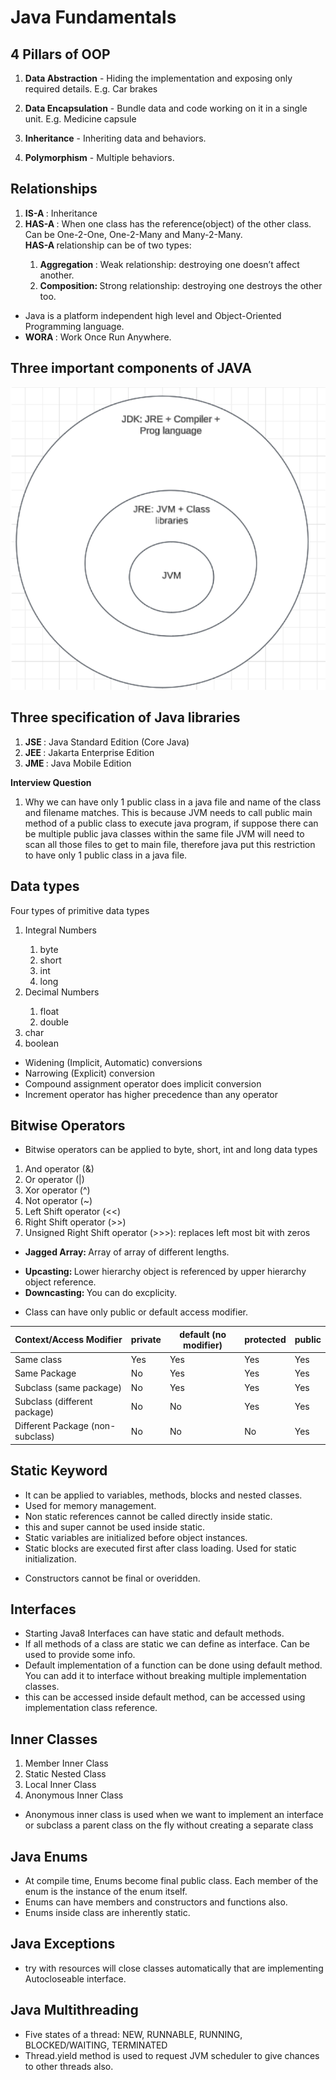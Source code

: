 # Java Fundamentals

## 4 Pillars of OOP

1. **Data Abstraction** - Hiding the implementation and exposing only required details.
E.g. Car brakes

2. **Data Encapsulation** - Bundle data and code working on it in a single unit.
E.g. Medicine capsule

3. **Inheritance** - Inheriting data and behaviors.

4. **Polymorphism** - Multiple behaviors.


## Relationships
<ol>
<li> <strong> IS-A </strong>: Inheritance </li>
<li> <strong> HAS-A </strong>: When one class has the reference(object) of the other class. Can be One-2-One, One-2-Many and Many-2-Many. </li>
<strong> HAS-A </strong> relationship can be of two types: 
<ol>
<li> <strong>Aggregation </strong>: Weak relationship: destroying one doesn’t affect another. </li>
<li> <strong>Composition: </strong> Strong relationship: destroying one destroys the other too. </li>
</ol>
</ol>

<ul>
<li> Java is a platform independent high level and Object-Oriented Programming language. </li>
<li> <strong> WORA </strong> : Work Once Run Anywhere. </li>
</ul>

## Three important components of JAVA
![java-components](https://github.com/ramesh4579/Java-Concepts/blob/main/temp1.png)

## Three specification of Java libraries
<ol>
<li> <strong> JSE </strong>: Java Standard Edition (Core Java)</li>
<li> <strong> JEE </strong>: Jakarta Enterprise Edition</li>
<li> <strong> JME </strong>: Java Mobile Edition</li>
</ol>

**Interview Question**
1. Why we can have only 1 public class in a java file and name of the class and filename matches.
This is because JVM needs to call public main method of a public class to execute java program, if suppose there can be
multiple public java classes within the same file JVM will need to scan all those files to get to main file, therefore java put
this restriction to have only 1 public class in a java file.

## Data types
Four types of primitive data types
<ol>
<li> Integral Numbers</li>
<ol>
<li>byte</li>
<li>short</li>
<li>int</li>
<li>long</li>
</ol>
<li> Decimal Numbers</li>
<ol>
<li> float </li>
<li> double </li>
</ol>
<li> char </li>
<li> boolean </li>
</ol>

<ul>
<li> Widening (Implicit, Automatic) conversions </li>
<li> Narrowing (Explicit) conversion </li>
<li> Compound assignment operator does implicit conversion </li>
<li> Increment operator has higher precedence than any operator</li>
</ul>

## Bitwise Operators
<ul>
<li> Bitwise operators can be applied to byte, short, int and long data types </li>
</ul>

<ol>
<li> And operator (&) </li>
<li> Or operator (|) </li>
<li> Xor operator (^) </li>
<li> Not operator (~) </li>
<li> Left Shift operator (<<) </li>
<li> Right Shift operator (>>) </li>
<li> Unsigned Right Shift operator (>>>): replaces left most bit with zeros </li>
</ol>

<ul>
<li> <strong> Jagged Array:  </strong>  Array of array of different lengths.</li>
</ul>

<ul>
<li> <strong> Upcasting:  </strong>  Lower hierarchy object is referenced by upper hierarchy object reference.</li>
  <li> <strong> Downcasting:  </strong>  You can do excplicity.</li>
</ul>

<ul>
<li> Class can have only public or default access modifier.</li>
</ul>

| Context/Access Modifier | private | default (no modifier) | protected | public |
| --- | --- | --- | --- | ---| 
| Same class | Yes | Yes | Yes | Yes |
| Same Package | No | Yes | Yes | Yes |
| Subclass (same package) | No | Yes | Yes | Yes |
| Subclass (different package) | No | No | Yes | Yes |
| Different Package (non-subclass) | No | No | No | Yes |

## Static Keyword

<ul>
<li> It can be applied to variables, methods, blocks and nested classes. </li>
<li> Used for memory management. </li>
<li> Non static references cannot be called directly inside static. </li>
<li> this and super cannot be used inside static. </li>
<li> Static variables are initialized before object instances. </li>
<li> Static blocks are executed first after class loading. Used for static initialization. </li>
</ul>

<ul>
<li> Constructors cannot be final or overidden. </li>
</ul>

## Interfaces
<ul>
<li> Starting Java8 Interfaces can have static and default methods. </li>
<li> If all methods of a class are static we can define as interface. Can be used to provide some info. </li>
<li> Default implementation of a function can be done using default method. You can add it to interface without breaking multiple implementation classes. </li>
<li> this can be accessed inside default method, can be accessed using implementation class reference. </li>
</ul>

## Inner Classes

<ol>
<li> Member Inner Class</li>
<li> Static Nested Class</li>
<li> Local Inner Class</li>
<li> Anonymous Inner Class</li>
</ol>

<ul>
<li>Anonymous inner class is used when we want to implement an interface or subclass a parent class on the fly without creating a separate class</li>
</ul>

## Java Enums

<ul>
<li> At compile time, Enums become final public class. Each member of the enum is the instance of the enum itself.</li>
<li> Enums can have members and constructors and functions also.</li>
<li> Enums inside class are inherently static.</li>
</ul>

## Java Exceptions

<ul>
<li> try with resources will close classes automatically that are implementing Autocloseable interface.</li>
</ul>

## Java Multithreading

<ul>
<li> Five states of a thread: NEW, RUNNABLE, RUNNING, BLOCKED/WAITING, TERMINATED</li>
<li> Thread.yield method is used to request JVM scheduler to give chances to other threads also.  </li>
</ul>
